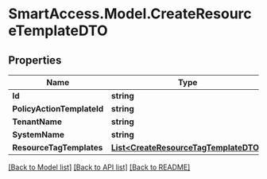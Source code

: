 # SmartAccess.Model.CreateResourceTemplateDTO

## Properties

Name | Type | Description | Notes
------------ | ------------- | ------------- | -------------
**Id** | **string** |  | [optional] 
**PolicyActionTemplateId** | **string** |  | [optional] 
**TenantName** | **string** |  | 
**SystemName** | **string** |  | 
**ResourceTagTemplates** | [**List&lt;CreateResourceTagTemplateDTO&gt;**](CreateResourceTagTemplateDTO.md) |  | 

[[Back to Model list]](../README.md#documentation-for-models) [[Back to API list]](../README.md#documentation-for-api-endpoints) [[Back to README]](../README.md)

